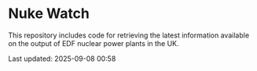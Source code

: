 # Nuke Watch

This repository includes code for retrieving the latest information available on the output of EDF nuclear power plants in the UK.

Last updated: 2025-09-08 00:58